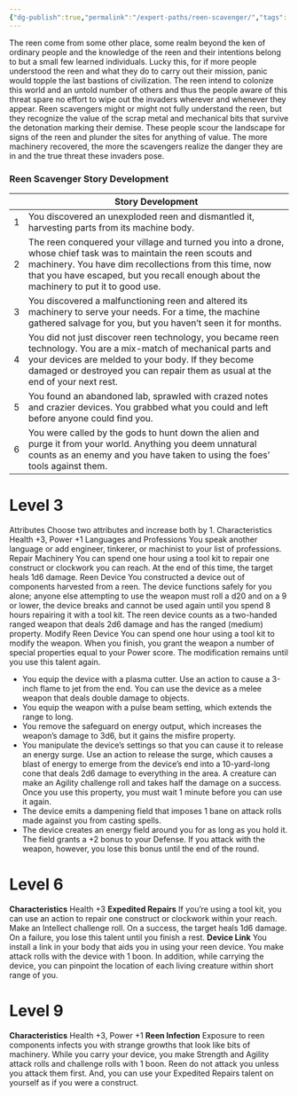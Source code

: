 ```yaml
---
{"dg-publish":true,"permalink":"/expert-paths/reen-scavenger/","tags":["Magic","noSpells"]}
---
```


The reen come from some other place, some realm beyond the ken of ordinary people and the knowledge of the reen and their intentions belong to but a small few learned individuals. Lucky this, for if more people understood the reen and what they do to carry out their mission, panic would topple the last bastions of civilization. The reen intend to colonize this world and an untold number of others and thus the people aware of this threat spare no effort to wipe out the invaders wherever and whenever they appear.
Reen scavengers might or might not fully understand the reen, but they recognize the value of the scrap metal and mechanical bits that survive the detonation marking their demise. These people scour the landscape for signs of the reen and plunder the sites for anything of value. The more machinery recovered, the more the scavengers realize the danger they are in and the true threat these invaders pose.
### Reen Scavenger Story Development

|     | Story Development                                                                                                                                                                                                                                                   |
| --- | ------------------------------------------------------------------------------------------------------------------------------------------------------------------------------------------------------------------------------------------------------------------- |
| 1   | You discovered an unexploded reen and dismantled it, harvesting parts from its machine body.                                                                                                                                                                        |
| 2   | The reen conquered your village and turned you into a drone, whose chief task was to maintain the reen scouts and machinery. You have dim recollections from this time, now that you have escaped, but you recall enough about the machinery to put it to good use. |
| 3   | You discovered a malfunctioning reen and altered its machinery to serve your needs. For a time, the machine gathered salvage for you, but you haven’t seen it for months.                                                                                           |
| 4   | You did not just discover reen technology, you became reen technology. You are a mix-match of mechanical parts and your devices are melded to your body. If they become damaged or destroyed you can repair them as usual at the end of your next rest.             |
| 5   | You found an abandoned lab, sprawled with crazed notes and crazier devices. You grabbed what you could and left before anyone could find you.                                                                                                                       |
| 6   | You were called by the gods to hunt down the alien and purge it from your world. Anything you deem unnatural counts as an enemy and you have taken to using the foes’ tools against them.                                                                           |
# Level 3
Attributes Choose two attributes and increase both by 1.
Characteristics Health +3, Power +1
Languages and Professions You speak another language or add engineer, tinkerer, or machinist to your list of professions.
Repair Machinery You can spend one hour using a tool kit to repair one construct or clockwork you can reach. At the end of this time, the target heals 1d6 damage.
Reen Device You constructed a device out of components harvested from a reen. The device functions safely for you alone; anyone else attempting to use the weapon must roll a d20 and on a 9 or lower, the device breaks and cannot be used again until you spend 8 hours repairing it with a tool kit.
The reen device counts as a two-handed ranged weapon that deals 2d6 damage and has the ranged (medium) property.
Modify Reen Device You can spend one hour using a tool kit to modify the weapon. When you finish, you grant the weapon a number of special properties equal to your Power score. The modification remains until you use this talent again.
- You equip the device with a plasma cutter.
	Use an action to cause a 3-inch flame to jet from the end. You can use the device as a melee weapon that deals double damage to objects.
- You equip the weapon with a pulse beam setting, which extends the range to long.
- You remove the safeguard on energy output, which increases the weapon’s damage to 3d6, but it gains the misfire property.
- You manipulate the device’s settings so that you can cause it to release an energy surge.
	Use an action to release the surge, which causes a blast of energy to emerge from the device’s end into a 10-yard-long cone that deals 2d6 damage to everything in the area.
	A creature can make an Agility challenge roll and takes half the damage on a success. Once you use this property, you must wait 1 minute before you can use it again.
- The device emits a dampening field that imposes 1 bane on attack rolls made against you from casting spells.
- The device creates an energy field around you for as long as you hold it. The field grants a +2 bonus to your Defense. If you attack with the weapon, however, you lose this bonus until the end of the round.
# Level 6
**Characteristics** Health +3
**Expedited Repairs** If you’re using a tool kit, you can use an action to repair one construct or clockwork within your reach. Make an Intellect challenge roll.
On a success, the target heals 1d6 damage. On a failure, you lose this talent until you finish a rest.
**Device Link** You install a link in your body that aids you in using your reen device. You make attack rolls with the device with 1 boon. In addition, while carrying the device, you can pinpoint the location of each living creature within short range of you.
# Level 9
**Characteristics** Health +3, Power +1
**Reen Infection** Exposure to reen components infects you with strange growths that look like bits of machinery. While you carry your device, you make Strength and Agility attack rolls and challenge rolls with 1 boon. Reen do not attack you unless you attack them first. And, you can use your Expedited Repairs talent on yourself as if you were a construct.